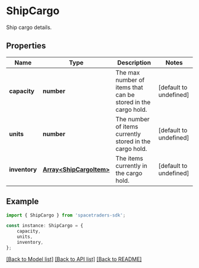 # ShipCargo

Ship cargo details.

## Properties

Name | Type | Description | Notes
------------ | ------------- | ------------- | -------------
**capacity** | **number** | The max number of items that can be stored in the cargo hold. | [default to undefined]
**units** | **number** | The number of items currently stored in the cargo hold. | [default to undefined]
**inventory** | [**Array&lt;ShipCargoItem&gt;**](ShipCargoItem.md) | The items currently in the cargo hold. | [default to undefined]

## Example

```typescript
import { ShipCargo } from 'spacetraders-sdk';

const instance: ShipCargo = {
    capacity,
    units,
    inventory,
};
```

[[Back to Model list]](../README.md#documentation-for-models) [[Back to API list]](../README.md#documentation-for-api-endpoints) [[Back to README]](../README.md)
